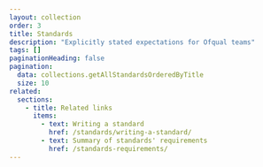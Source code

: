 ```yaml
---
layout: collection
order: 3
title: Standards
description: "Explicitly stated expectations for Ofqual teams"
tags: []
paginationHeading: false
pagination:
  data: collections.getAllStandardsOrderedByTitle
  size: 10
related:
  sections:
    - title: Related links
      items:
        - text: Writing a standard
          href: /standards/writing-a-standard/
        - text: Summary of standards' requirements
          href: /standards-requirements/
---
```

